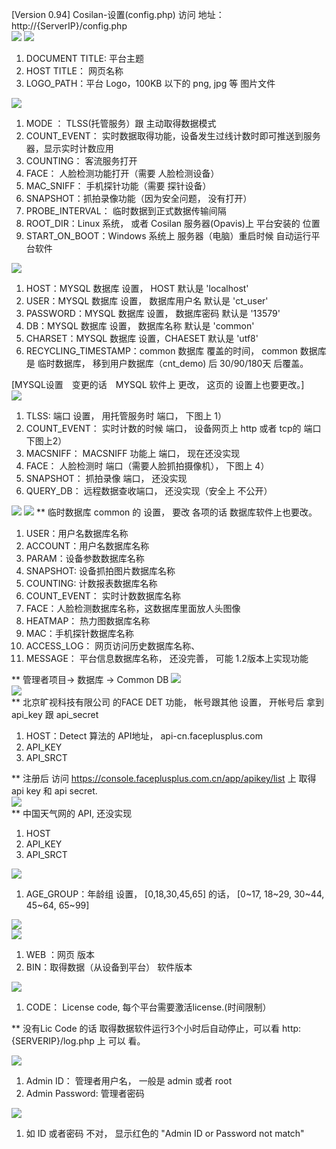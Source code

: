 [Version 0.94]
Cosilan-设置(config.php)
访问 地址： http://{ServerIP}/config.php  
![](images/I16623520390.jpeg) ![](images/I16623520391.jpeg)

1. DOCUMENT TITLE: 平台主题
2. HOST TITLE： 网页名称
3. LOGO_PATH：平台 Logo，100KB 以下的 png, jpg 等 图片文件
 
![](images/I16623520392.jpeg)
1. MODE ： TLSS(托管服务）跟 主动取得数据模式
2. COUNT_EVENT： 实时数据取得功能，设备发生过线计数时即可推送到服务器，显示实时计数应用
3. COUNTING： 客流服务打开
4. FACE： 人脸检测功能打开（需要 人脸检测设备）
5. MAC_SNIFF： 手机探针功能（需要 探针设备）
6. SNAPSHOT：抓拍录像功能（因为安全问题， 没有打开）
7. PROBE_INTERVAL： 临时数据到正式数据传输间隔
8. ROOT_DIR：Linux 系统， 或者 Cosilan 服务器(Opavis)上 平台安装的 位置
9. START_ON_BOOT：Windows 系统上 服务器（电脑）重启时候 自动运行平台软件

![](images/I16623520393.jpeg)  
1. HOST：MYSQL 数据库 设置， HOST 默认是 'localhost'
2. USER：MYSQL 数据库 设置， 数据库用户名 默认是 'ct_user'
3. PASSWORD：MYSQL 数据库 设置， 数据库密码 默认是 '13579'
4. DB：MYSQL 数据库 设置， 数据库名称 默认是 'common'
5. CHARSET：MYSQL 数据库 设置，CHAESET 默认是 'utf8'
6. RECYCLING_TIMESTAMP：common 数据库 覆盖的时间， common 数据库是 临时数据库， 移到用户数据库（cnt_demo) 后 30/90/180天 后覆盖。
  
[MYSQL设置　变更的话　MYSQL 软件上 更改， 这页的 设置上也要更改。]  
![](images/I16623520394.jpeg)
1. TLSS: 端口 设置， 用托管服务时 端口， 下图上 1）
2. COUNT_EVENT： 实时计数的时候 端口， 设备网页上 http 或者 tcp的 端口 下图上2）
3. MACSNIFF： MACSNIFF 功能上 端口， 现在还没实现
4. FACE： 人脸检测时 端口（需要人脸抓拍摄像机）， 下图上 4）
5. SNAPSHOT： 抓拍录像 端口， 还没实现
6. QUERY_DB： 远程数据查收端口， 还没实现（安全上 不公开）

![](images/I16623520395.jpeg)
![](images/I16623520396.jpeg)
** 临时数据库 common 的 设置， 要改 各项的话 数据库软件上也要改。

1. USER：用户名数据库名称
2. ACCOUNT：用户名数据库名称
3. PARAM：设备参数数据库名称
4. SNAPSHOT: 设备抓拍图片数据库名称
5. COUNTING: 计数报表数据库名称
6. COUNT_EVENT： 实时计数数据库名称
7. FACE：人脸检测数据库名称，这数据库里面放人头图像
8. HEATMAP： 热力图数据库名称
9. MAC：手机探针数据库名称
10. ACCESS_LOG： 网页访问历史数据库名称、
11. MESSAGE： 平台信息数据库名称， 还没完善， 可能 1.2版本上实现功能
  
** 管理者项目-> 数据库 -> Common DB
![](images/I16623520397.jpeg)  
![](images/I16623520398.jpeg)  
** 北京旷视科技有限公司 的FACE DET 功能， 帐号跟其他 设置， 开帐号后 拿到 api_key 跟 api_secret

1. HOST：Detect 算法的 API地址， api-cn.faceplusplus.com
2. API_KEY
3. API_SRCT

** 注册后 访问 https://console.faceplusplus.com.cn/app/apikey/list 上 取得 api key 和 api secret.  
![](images/I16623520399.jpeg)  
** 中国天气网的 API, 还没实现

1. HOST
2. API_KEY
3. API_SRCT

![](images/I166235203910.jpeg)  
1. AGE_GROUP：年龄组 设置， [0,18,30,45,65] 的话， [0~17, 18~29, 30~44, 45~64, 65~99]

![](images/I166235203911.jpeg)  
![](images/I166235203912.jpeg)  
1. WEB ：网页 版本
2. BIN：取得数据（从设备到平台） 软件版本

![](images/I166235203913.jpeg)  
1. CODE： License code, 每个平台需要激活license.(时间限制）  

** 没有Lic Code 的话 取得数据软件运行3个小时后自动停止，可以看 http:{SERVERIP}/log.php 上 可以 看。

![](images/I166235203914.jpeg)  
1. Admin ID： 管理者用户名， 一般是 admin 或者 root
2. Admin Password: 管理者密码

![](images/I166235203915.jpeg)
1. 如 ID 或者密码 不对， 显示红色的 "Admin ID or Password not match"
